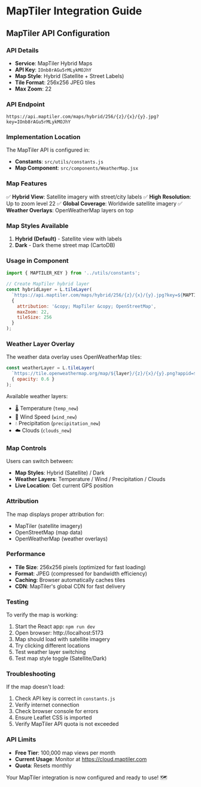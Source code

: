# MapTiler Integration Guide

## MapTiler API Configuration

### API Details
- **Service**: MapTiler Hybrid Maps
- **API Key**: `IOnb8rAGu5rMLykMOJhY`
- **Map Style**: Hybrid (Satellite + Street Labels)
- **Tile Format**: 256x256 JPEG tiles
- **Max Zoom**: 22

### API Endpoint
```
https://api.maptiler.com/maps/hybrid/256/{z}/{x}/{y}.jpg?key=IOnb8rAGu5rMLykMOJhY
```

### Implementation Location
The MapTiler API is configured in:
- **Constants**: `src/utils/constants.js`
- **Map Component**: `src/components/WeatherMap.jsx`

### Map Features
✅ **Hybrid View**: Satellite imagery with street/city labels
✅ **High Resolution**: Up to zoom level 22
✅ **Global Coverage**: Worldwide satellite imagery
✅ **Weather Overlays**: OpenWeatherMap layers on top

### Map Styles Available
1. **Hybrid (Default)** - Satellite view with labels
2. **Dark** - Dark theme street map (CartoDB)

### Usage in Component
```javascript
import { MAPTILER_KEY } from '../utils/constants';

// Create MapTiler hybrid layer
const hybridLayer = L.tileLayer(
  `https://api.maptiler.com/maps/hybrid/256/{z}/{x}/{y}.jpg?key=${MAPTILER_KEY}`,
  { 
    attribution: '&copy; MapTiler &copy; OpenStreetMap',
    maxZoom: 22,
    tileSize: 256
  }
);
```

### Weather Layer Overlay
The weather data overlay uses OpenWeatherMap tiles:
```javascript
const weatherLayer = L.tileLayer(
  `https://tile.openweathermap.org/map/${layer}/{z}/{x}/{y}.png?appid=${OWM_KEY}`,
  { opacity: 0.6 }
);
```

Available weather layers:
- 🌡️ Temperature (`temp_new`)
- 💨 Wind Speed (`wind_new`)
- 💧 Precipitation (`precipitation_new`)
- ☁️ Clouds (`clouds_new`)

### Map Controls
Users can switch between:
- **Map Styles**: Hybrid (Satellite) / Dark
- **Weather Layers**: Temperature / Wind / Precipitation / Clouds
- **Live Location**: Get current GPS position

### Attribution
The map displays proper attribution for:
- MapTiler (satellite imagery)
- OpenStreetMap (map data)
- OpenWeatherMap (weather overlays)

### Performance
- **Tile Size**: 256x256 pixels (optimized for fast loading)
- **Format**: JPEG (compressed for bandwidth efficiency)
- **Caching**: Browser automatically caches tiles
- **CDN**: MapTiler's global CDN for fast delivery

### Testing
To verify the map is working:
1. Start the React app: `npm run dev`
2. Open browser: http://localhost:5173
3. Map should load with satellite imagery
4. Try clicking different locations
5. Test weather layer switching
6. Test map style toggle (Satellite/Dark)

### Troubleshooting
If the map doesn't load:
1. Check API key is correct in `constants.js`
2. Verify internet connection
3. Check browser console for errors
4. Ensure Leaflet CSS is imported
5. Verify MapTiler API quota is not exceeded

### API Limits
- **Free Tier**: 100,000 map views per month
- **Current Usage**: Monitor at https://cloud.maptiler.com
- **Quota**: Resets monthly

Your MapTiler integration is now configured and ready to use! 🗺️

